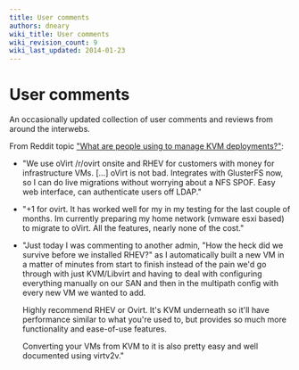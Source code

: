 ```yaml
---
title: User comments
authors: dneary
wiki_title: User comments
wiki_revision_count: 9
wiki_last_updated: 2014-01-23
---
```


# User comments

An occasionally updated collection of user comments and reviews from around the interwebs.

From Reddit topic ["What are people using to manage KVM deployments?"](//www.reddit.com/r/sysadmin/comments/1vuzc5/what_are_people_using_to_manage_kvm_deployments/):

*   "We use oVirt /r/ovirt onsite and RHEV for customers with money for infrastructure VMs. [...] oVirt is not bad. Integrates with GlusterFS now, so I can do live migrations without worrying about a NFS SPOF. Easy web interface, can authenticate users off LDAP."
*   "+1 for ovirt. It has worked well for my in my testing for the last couple of months. Im currently preparing my home network (vmware esxi based) to migrate to oVirt. All the features, nearly none of the cost."
*   "Just today I was commenting to another admin, "How the heck did we survive before we installed RHEV?" as I automatically built a new VM in a matter of minutes from start to finish instead of the pain we'd go through with just KVM/Libvirt and having to deal with configuring everything manually on our SAN and then in the multipath config with every new VM we wanted to add.

    Highly recommend RHEV or Ovirt. It's KVM underneath so it'll have performance similar to what you're used to, but provides so much more functionality and ease-of-use features.

    Converting your VMs from KVM to it is also pretty easy and well documented using virtv2v."

